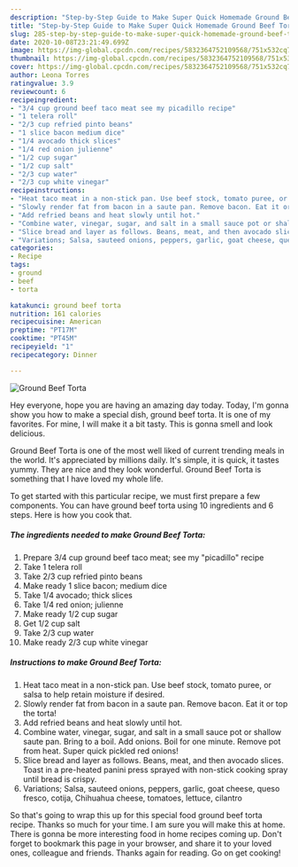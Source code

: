 ```yaml
---
description: "Step-by-Step Guide to Make Super Quick Homemade Ground Beef Torta"
title: "Step-by-Step Guide to Make Super Quick Homemade Ground Beef Torta"
slug: 285-step-by-step-guide-to-make-super-quick-homemade-ground-beef-torta
date: 2020-10-08T23:21:49.699Z
image: https://img-global.cpcdn.com/recipes/5832364752109568/751x532cq70/ground-beef-torta-recipe-main-photo.jpg
thumbnail: https://img-global.cpcdn.com/recipes/5832364752109568/751x532cq70/ground-beef-torta-recipe-main-photo.jpg
cover: https://img-global.cpcdn.com/recipes/5832364752109568/751x532cq70/ground-beef-torta-recipe-main-photo.jpg
author: Leona Torres
ratingvalue: 3.9
reviewcount: 6
recipeingredient:
- "3/4 cup ground beef taco meat see my picadillo recipe"
- "1 telera roll"
- "2/3 cup refried pinto beans"
- "1 slice bacon medium dice"
- "1/4 avocado thick slices"
- "1/4 red onion julienne"
- "1/2 cup sugar"
- "1/2 cup salt"
- "2/3 cup water"
- "2/3 cup white vinegar"
recipeinstructions:
- "Heat taco meat in a non-stick pan. Use beef stock, tomato puree, or salsa to help retain moisture if desired."
- "Slowly render fat from bacon in a saute pan. Remove bacon. Eat it or top the torta!"
- "Add refried beans and heat slowly until hot."
- "Combine water, vinegar, sugar, and salt in a small sauce pot or shallow saute pan. Bring to a boil. Add onions. Boil for one minute. Remove pot from heat. Super quick pickled red onions!"
- "Slice bread and layer as follows. Beans, meat, and then avocado slices. Toast in a pre-heated panini press sprayed with non-stick cooking spray until bread is crispy."
- "Variations; Salsa, sauteed onions, peppers, garlic, goat cheese, queso fresco, cotija, Chihuahua cheese, tomatoes, lettuce, cilantro"
categories:
- Recipe
tags:
- ground
- beef
- torta

katakunci: ground beef torta 
nutrition: 161 calories
recipecuisine: American
preptime: "PT17M"
cooktime: "PT45M"
recipeyield: "1"
recipecategory: Dinner

---
```



![Ground Beef Torta](https://img-global.cpcdn.com/recipes/5832364752109568/751x532cq70/ground-beef-torta-recipe-main-photo.jpg)

Hey everyone, hope you are having an amazing day today. Today, I'm gonna show you how to make a special dish, ground beef torta. It is one of my favorites. For mine, I will make it a bit tasty. This is gonna smell and look delicious.

Ground Beef Torta is one of the most well liked of current trending meals in the world. It's appreciated by millions daily. It's simple, it is quick, it tastes yummy. They are nice and they look wonderful. Ground Beef Torta is something that I have loved my whole life.




To get started with this particular recipe, we must first prepare a few components. You can have ground beef torta using 10 ingredients and 6 steps. Here is how you cook that.

<!--inarticleads1-->

##### The ingredients needed to make Ground Beef Torta:

1. Prepare 3/4 cup ground beef taco meat; see my &#34;picadillo&#34; recipe
1. Take 1 telera roll
1. Take 2/3 cup refried pinto beans
1. Make ready 1 slice bacon; medium dice
1. Take 1/4 avocado; thick slices
1. Take 1/4 red onion; julienne
1. Make ready 1/2 cup sugar
1. Get 1/2 cup salt
1. Take 2/3 cup water
1. Make ready 2/3 cup white vinegar




<!--inarticleads2-->

##### Instructions to make Ground Beef Torta:

1. Heat taco meat in a non-stick pan. Use beef stock, tomato puree, or salsa to help retain moisture if desired.
1. Slowly render fat from bacon in a saute pan. Remove bacon. Eat it or top the torta!
1. Add refried beans and heat slowly until hot.
1. Combine water, vinegar, sugar, and salt in a small sauce pot or shallow saute pan. Bring to a boil. Add onions. Boil for one minute. Remove pot from heat. Super quick pickled red onions!
1. Slice bread and layer as follows. Beans, meat, and then avocado slices. Toast in a pre-heated panini press sprayed with non-stick cooking spray until bread is crispy.
1. Variations; Salsa, sauteed onions, peppers, garlic, goat cheese, queso fresco, cotija, Chihuahua cheese, tomatoes, lettuce, cilantro




So that's going to wrap this up for this special food ground beef torta recipe. Thanks so much for your time. I am sure you will make this at home. There is gonna be more interesting food in home recipes coming up. Don't forget to bookmark this page in your browser, and share it to your loved ones, colleague and friends. Thanks again for reading. Go on get cooking!
